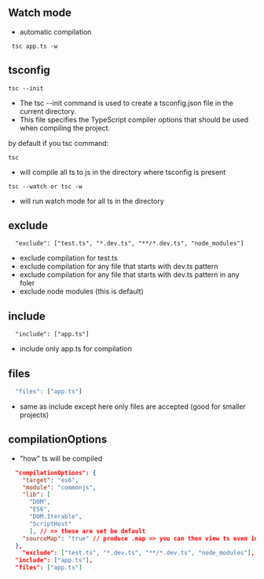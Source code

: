 ## Watch mode

- automatic compilation

```
 tsc app.ts -w
```

## tsconfig

```
tsc --init
```

- The tsc --init command is used to create a tsconfig.json file in the current directory.
- This file specifies the TypeScript compiler options that should be used when compiling the project.

by default if you tsc command:

```
tsc
```

- will compile all ts to js in the directory where tsconfig is present

```
tsc --watch or tsc -w
```

- will run watch mode for all ts in the directory

## exclude

```
  "exclude": ["test.ts", "*.dev.ts", "**/*.dev.ts", "node_modules"]
```

- exclude compilation for test.ts
- exclude compilation for any file that starts with dev.ts pattern
- exclude compilation for any file that starts with dev.ts pattern in any foler
- exclude node modules (this is default)

## include

```
  "include": ["app.ts"]
```

- include only app.ts for compilation

## files

```js
  "files": ["app.ts"]
```

- same as include except here only files are accepted (good for smaller projects)

## compilationOptions

- "how" ts will be compiled

```json
  "compilationOptions": {
    "target": "es6",
    "module": "commonjs",
    "lib": [
      "DOM",
      "ES6",
      "DOM.Iterable",
      "ScriptHost"
      ], // => these are set be default
    "sourceMap": "true" // produce .map => you can then view ts even in the source at dev tool. => use this for debugging!!
  },
    "exclude": ["test.ts", "*.dev.ts", "**/*.dev.ts", "node_modules"],
  "include": ["app.ts"],
  "files": ["app.ts"]
```
